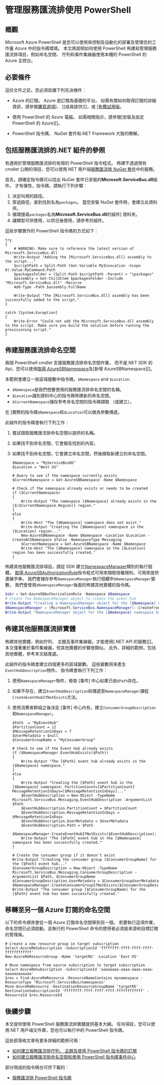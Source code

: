 <properties
    pageTitle="管理服務匯流排使用 PowerShell |Microsoft Azure"
    description="使用 PowerShell 指令碼管理服務匯流排"
    services="service-bus"
    documentationCenter=".net"
    authors="sethmanheim"
    manager="timlt"
    editor=""/>

<tags
    ms.service="service-bus"
    ms.workload="na"
    ms.tgt_pltfrm="na"
    ms.devlang="na"
    ms.topic="article"
    ms.date="10/03/2016"
    ms.author="sethm"/>

# <a name="manage-service-bus-with-powershell"></a>管理服務匯流排使用 PowerShell

## <a name="overview"></a>概觀

Microsoft Azure PowerShell 是您可以使用來控制及自動化的部署及管理您的工作量 Azure 中的指令碼環境。 本文將說明如何使用 PowerShell 佈建和管理服務匯流排項目，例如命名空間、 佇列和事件集線器使用本機的 PowerShell 的 Azure 主控台。

## <a name="prerequisites"></a>必要條件

這份文件之前，您必須具備下列先決條件︰

- Azure 的訂閱。 Azure 是訂閱為基礎的平台。 如需有關如何取得訂閱的詳細資訊，請參閱[購買選項][]]、 [[成員提供][]，或 [[免費試用版][]。

- 使用 PowerShell 的 Azure 電腦。 如需相關指示，請參閱[安裝及設定 PowerShell 的 Azure][]。

- PowerShell 指令碼、 NuGet 套件和.NET Framework 大致的瞭解。

## <a name="including-a-reference-to-the-net-assembly-for-service-bus"></a>包括服務匯流排的.NET 組件的參照

有適用於管理服務匯流排的有限的 PowerShell 指令程式。 佈建不透過現有 cmdlet 公開的項目，您可以使用.NET 用戶端[服務匯流排 NuGet 套件][]中的服務。

首先，請確定指令碼可以找出 NuGet 套件已安裝的**Microsoft.ServiceBus.dll**組件。 才有彈性，指令碼，請執行下列步驟︰

1. 決定叫用的路徑。
2. 穿過路徑，直到找到名為`packages`。 當您安裝 NuGet 套件時，會建立此資料夾。
3. 循環搜尋`packages`名為**Microsoft.ServiceBus.dll**的組件] 資料夾。
4. 讓類型可供使用，以供日後使用，請參考的組件。

這些步驟實作的 PowerShell 指令碼的方式如下︰

```
try
{
    # WARNING: Make sure to reference the latest version of Microsoft.ServiceBus.dll
    Write-Output "Adding the [Microsoft.ServiceBus.dll] assembly to the script..."
    $scriptPath = Split-Path (Get-Variable MyInvocation -Scope 0).Value.MyCommand.Path
    $packagesFolder = (Split-Path $scriptPath -Parent) + "\packages"
    $assembly = Get-ChildItem $packagesFolder -Include "Microsoft.ServiceBus.dll" -Recurse
    Add-Type -Path $assembly.FullName

    Write-Output "The [Microsoft.ServiceBus.dll] assembly has been successfully added to the script."
}

catch [System.Exception]
{
    Write-Error "Could not add the Microsoft.ServiceBus.dll assembly to the script. Make sure you build the solution before running the provisioning script."
}
```

## <a name="provision-a-service-bus-namespace"></a>佈建服務匯流排命名空間

兩個 PowerShell cmdlet 支援服務匯流排命名空間作業。 而不是.NET SDK 的 Api，您可以使用[取得 AzureSBNamespace][]及[新增 AzureSBNamespace][]。

本範例會建立一些區域變數中指令碼。`$Namespace` and `$Location`.

- `$Namespace`是我們想要使用的服務匯流排命名空間的名稱。
- `$Location`識別資料中心的指令碼佈建新的命名空間。
- `$CurrentNamespace`儲存參考命名空間的指令碼擷取 （或建立）。

在 [實際的指令碼`$Namespace`和`$Location`可以做為參數傳遞。

此組件的指令碼會執行下列工作︰

1. 嘗試擷取服務匯流排命名空間以提供的名稱。
2. 如果找不到命名空間，它會報告找到的內容。
3. 如果找不到命名空間，它會建立命名空間，然後擷取新建立的命名空間。

    ```
    $Namespace = "MyServiceBusNS"
    $Location = "West US"
    
    # Query to see if the namespace currently exists
    $CurrentNamespace = Get-AzureSBNamespace -Name $Namespace
    
    # Check if the namespace already exists or needs to be created
    if ($CurrentNamespace)
    {
        Write-Output "The namespace [$Namespace] already exists in the [$($CurrentNamespace.Region)] region."
    }
    else
    {
        Write-Host "The [$Namespace] namespace does not exist."
        Write-Output "Creating the [$Namespace] namespace in the [$Location] region..."
        New-AzureSBNamespace -Name $Namespace -Location $Location -CreateACSNamespace $false -NamespaceType Messaging
        $CurrentNamespace = Get-AzureSBNamespace -Name $Namespace
        Write-Host "The [$Namespace] namespace in the [$Location] region has been successfully created."
    }
    ```

佈建其他服務匯流排項目，請從 SDK 建立[NamespaceManager][]類別的執行個體。
[取得 AzureSBAuthorizationRule][]指令程式可用來擷取授權規則，可用來提供連線字串。 我們會儲存參考`NamespaceManager`執行個體中`$NamespaceManager`變數。 我們會使用`$NamespaceManager`後面的佈建其他實體的指令碼。

``` powershell
$sbr = Get-AzureSBAuthorizationRule -Namespace $Namespace
# Create the NamespaceManager object to create the event hub
Write-Output "Creating a NamespaceManager object for the [$Namespace] namespace..."
$NamespaceManager = [Microsoft.ServiceBus.NamespaceManager]::CreateFromConnectionString($sbr.ConnectionString);
Write-Output "NamespaceManager object for the [$Namespace] namespace has been successfully created."
```

## <a name="provisioning-other-service-bus-entities"></a>佈建其他服務匯流排實體

佈建其他實體，例如佇列、 主題及事件集線器，才能使用[.NET API 的服務][]。 本文僅著重於事件集線器，但其他實體的步驟很類似。 此外，詳細的範例，包括其他實體，參考本文結尾處。

此組件的指令碼會建立四個更多的區域變數。 這些變數用來產生`EventHubDescription`物件。 指令碼會執行下列工作︰

1. 使用`NamespaceManager`物件，檢查 [事件] 中心如果已由`$Path`存在。
2. 如果不存在，建立`EventHubDescription`和傳遞至`NamespaceManager`課程`CreateEventHubIfNotExists`方法。
3. 使用消費者群組之後決定 [事件] 中心內有，建立`ConsumerGroupDescription`和`NamespaceManager`。

    ```
    $Path  = "MyEventHub"
    $PartitionCount = 12
    $MessageRetentionInDays = 7
    $UserMetadata = $null
    $ConsumerGroupName = "MyConsumerGroup"
        
    # Check to see if the Event Hub already exists
    if ($NamespaceManager.EventHubExists($Path))
    {
        Write-Output "The [$Path] event hub already exists in the [$Namespace] namespace."  
    }
    else
    {
        Write-Output "Creating the [$Path] event hub in the [$Namespace] namespace: PartitionCount=[$PartitionCount] MessageRetentionInDays=[$MessageRetentionInDays]..."
        $EventHubDescription = New-Object -TypeName Microsoft.ServiceBus.Messaging.EventHubDescription -ArgumentList $Path
        $EventHubDescription.PartitionCount = $PartitionCount
        $EventHubDescription.MessageRetentionInDays = $MessageRetentionInDays
        $EventHubDescription.UserMetadata = $UserMetadata
        $EventHubDescription.Path = $Path
        $NamespaceManager.CreateEventHubIfNotExists($EventHubDescription);
        Write-Output "The [$Path] event hub in the [$Namespace] namespace has been successfully created."
    }
        
    # Create the consumer group if it doesn't exist
    Write-Output "Creating the consumer group [$ConsumerGroupName] for the [$Path] event hub..."
    $ConsumerGroupDescription = New-Object -TypeName Microsoft.ServiceBus.Messaging.ConsumerGroupDescription -ArgumentList $Path, $ConsumerGroupName
    $ConsumerGroupDescription.UserMetadata = $ConsumerGroupUserMetadata
    $NamespaceManager.CreateConsumerGroupIfNotExists($ConsumerGroupDescription);
    Write-Output "The consumer group [$ConsumerGroupName] for the [$Path] event hub has been successfully created."
    ```

## <a name="migrate-a-namespace-to-another-azure-subscription"></a>移轉至另一個 Azure 訂閱的命名空間

以下的命令順序會從一個 Azure 訂閱命名空間移到另一個。 若要執行這項作業，命名空間已必須啟動，且執行的 PowerShell 命令的使用者必須是來源和目標訂閱的管理員。

```
# Create a new resource group in target subscription
Select-AzureRmSubscription -SubscriptionId 'ffffffff-ffff-ffff-ffff-ffffffffffff'
New-AzureRmResourceGroup -Name 'targetRG' -Location 'East US'

# Move namespace from source subscription to target subscription
Select-AzureRmSubscription -SubscriptionId 'aaaaaaaa-aaaa-aaaa-aaaa-aaaaaaaaaaaa'
$res = Find-AzureRmResource -ResourceNameContains mynamespace -ResourceType 'Microsoft.ServiceBus/namespaces'
Move-AzureRmResource -DestinationResourceGroupName 'targetRG' -DestinationSubscriptionId 'ffffffff-ffff-ffff-ffff-ffffffffffff' -ResourceId $res.ResourceId
```

## <a name="next-steps"></a>後續步驟

本文提供使用 PowerShell 服務匯流排實體提供基本大綱。 任何項目，您可以使用.NET 用戶端文件庫，您也可以執行中的 PowerShell 指令碼。

這些部落格文章有更多詳細的範例可用︰

- [如何建立服務匯流排佇列、 主題及使用 PowerShell 指令碼的訂閱](http://blogs.msdn.com/b/paolos/archive/2014/12/02/how-to-create-a-service-bus-queues-topics-and-subscriptions-using-a-powershell-script.aspx)
- [如何建立服務匯流排命名空間和使用 PowerShell 指令碼事件中心](http://blogs.msdn.com/b/paolos/archive/2014/12/01/how-to-create-a-service-bus-namespace-and-an-event-hub-using-a-powershell-script.aspx)

部分現成的指令碼也可供下載的︰
- [服務匯流排 PowerShell 指令碼](https://code.msdn.microsoft.com/Service-Bus-PowerShell-a46b7059)

<!--Link references-->
[購買選項]: http://azure.microsoft.com/pricing/purchase-options/
[成員優惠]: http://azure.microsoft.com/pricing/member-offers/
[免費試用版]: http://azure.microsoft.com/pricing/free-trial/
[安裝和設定 PowerShell 的 Azure]: ../powershell-install-configure.md
[服務匯流排 NuGet 套件]: http://www.nuget.org/packages/WindowsAzure.ServiceBus/
[取得 AzureSBNamespace]: https://msdn.microsoft.com/library/azure/dn495122.aspx
[新 AzureSBNamespace]: https://msdn.microsoft.com/library/azure/dn495165.aspx
[取得 AzureSBAuthorizationRule]: https://msdn.microsoft.com/library/azure/dn495113.aspx
[服務匯流排.NET API]: https://msdn.microsoft.com/library/azure/microsoft.servicebus.aspx
[NamespaceManager]: https://msdn.microsoft.com/library/azure/microsoft.servicebus.namespacemanager.aspx
